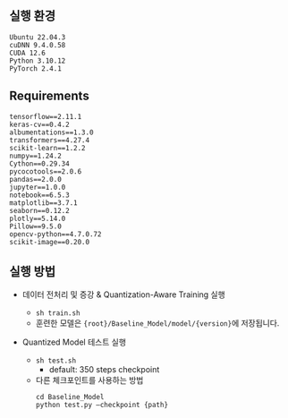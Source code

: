 ## 실행 환경
```
Ubuntu 22.04.3
cuDNN 9.4.0.58
CUDA 12.6
Python 3.10.12
PyTorch 2.4.1
```
## Requirements
```
tensorflow==2.11.1
keras-cv==0.4.2
albumentations==1.3.0
transformers==4.27.4
scikit-learn==1.2.2
numpy==1.24.2
Cython==0.29.34
pycocotools==2.0.6
pandas==2.0.0
jupyter==1.0.0
notebook==6.5.3
matplotlib==3.7.1
seaborn==0.12.2
plotly==5.14.0
Pillow==9.5.0
opencv-python==4.7.0.72
scikit-image==0.20.0
```

## 실행 방법
- 데이터 전처리 및 증강 & Quantization-Aware Training 실행
    - `sh train.sh`
    - 훈련한 모델은 `{root}/Baseline_Model/model/{version}`에 저장됩니다.


- Quantized Model 테스트 실행
	- `sh test.sh`
        - default: 350 steps checkpoint
    - 다른 체크포인트를 사용하는 방법
        ```
        cd Baseline_Model
        python test.py —checkpoint {path}
        ```
